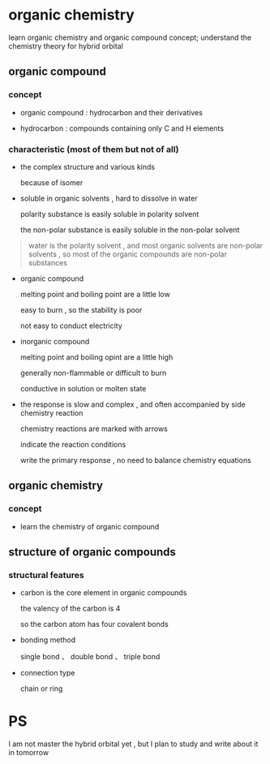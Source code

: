 # organic chemistry

learn organic chemistry and organic compound concept; understand the chemistry theory for hybrid orbital

## organic compound

### concept

- organic compound : hydrocarbon and their derivatives

- hydrocarbon : compounds containing only C and H elements

### characteristic (most of them but not of all)

- the complex structure and various kinds

  because of isomer
  
- soluble in organic solvents , hard to dissolve in water

  polarity substance is easily soluble in polarity solvent
  
  the non-polar substance is easily soluble in the non-polar solvent
  
> water is the polarity solvent , and most organic solvents are non-polar solvents , so most of the organic compounds are non-polar substances
  
- organic compound

  melting point and boiling point are a little low
  
  easy to burn , so the stability is poor
  
  not easy to conduct electricity

- inorganic compound

  melting point and boiling opint are a little high
  
  generally non-flammable or difficult to burn
  
  conductive in solution or molten state
  
- the response is slow and complex , and often accompanied by side chemistry reaction

  chemistry reactions are marked with arrows
  
  indicate the reaction conditions
  
  write the primary response , no need to balance chemistry equations
  
## organic chemistry

### concept

- learn the chemistry of organic compound

## structure of organic compounds

### structural features

- carbon is the core element in organic compounds

  the valency of the carbon is 4
  
  so the carbon atom has four covalent bonds
  
- bonding method

  single bond 、 double bond 、 triple bond
  
- connection type

  chain or ring
  
# PS

I am not master the hybrid orbital yet , but I plan to study and write about it in tomorrow
  
  
